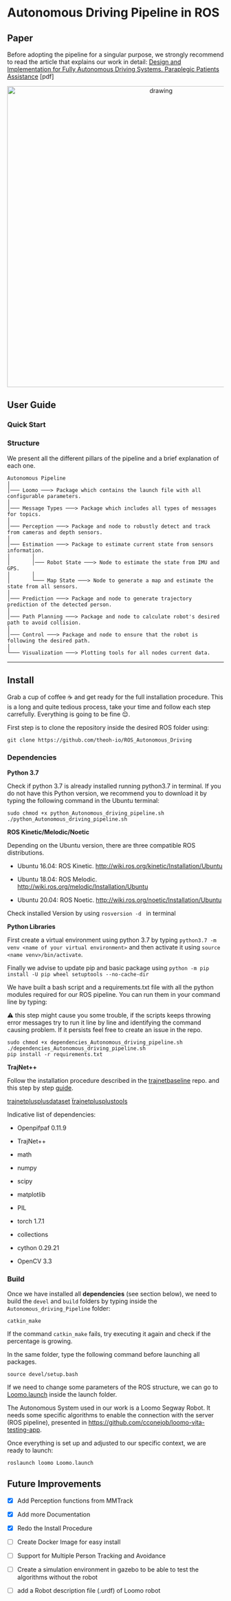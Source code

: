 # Autonomous Driving Pipeline in ROS

## Paper
Before adopting the pipeline for a singular purpose, we strongly recommend to read the article that explains our work in detail:
[Design and Implementation for Fully Autonomous Driving Systems. Paraplegic Patients Assistance](/paper.pdf) [pdf]

<p align="center">
<img src="./src/control/Images/MR_Loomo_closed_loop.gif" alt="drawing" width="700"/>
</p>

## User Guide

### Quick Start



### Structure

We present all the different pillars of the pipeline and a brief explanation of each one.

```
Autonomous Pipeline
│
│─── Loomo ───> Package which contains the launch file with all configurable parameters.
│
│─── Message Types ───> Package which includes all types of messages for topics.
│
│─── Perception ───> Package and node to robustly detect and track from cameras and depth sensors.
│
│─── Estimation ───> Package to estimate current state from sensors information.
│       │
│       │─── Robot State ───> Node to estimate the state from IMU and GPS.
│       │
│       └─── Map State ───> Node to generate a map and estimate the state from all sensors.
│
│─── Prediction ───> Package and node to generate trajectory prediction of the detected person.
│
│─── Path Planning ───> Package and node to calculate robot's desired path to avoid collision.
│
│─── Control ───> Package and node to ensure that the robot is following the desired path.
│
└─── Visualization ───> Plotting tools for all nodes current data.
```
---
## Install

Grab a cup of coffee :coffee: and get ready for the full installation procedure. This is a long and quite tedious process, take your time and follow each step carrefully. Everything is going to be fine :relieved:.

First step is to clone the repository inside the desired ROS folder using:

    git clone https://github.com/theoh-io/ROS_Autonomous_Driving

### Dependencies

**Python 3.7**

Check if python 3.7 is already installed running python3.7 in terminal.
If you do not have this Python version, we recommend you to download it by typing the following command in the Ubuntu terminal:

```shell
sudo chmod +x python_Autonomous_driving_pipeline.sh
./python_Autonomous_driving_pipeline.sh
```

**ROS Kinetic/Melodic/Noetic**

Depending on the Ubuntu version, there are three compatible ROS distributions.

* Ubuntu 16.04: ROS Kinetic. http://wiki.ros.org/kinetic/Installation/Ubuntu

* Ubuntu 18.04: ROS Melodic. http://wiki.ros.org/melodic/Installation/Ubuntu

* Ubuntu 20.04: ROS Noetic. http://wiki.ros.org/noetic/Installation/Ubuntu

Check installed Version by using `rosversion -d ` in terminal

**Python Libraries**

First create a virtual environment using python 3.7 by typing `python3.7 -m venv <name of your virtual environment>` and then activate it using `source <name venv>/bin/activate`. 

Finally we advise to update pip and basic package using `python -m pip install -U pip wheel setuptools --no-cache-dir `

We have built a bash script and a requirements.txt file with all the python modules required for our ROS pipeline. You can run them in your command line by typing:

:warning: this step might cause you some trouble, if the scripts keeps throwing error messages try to run it line by line and identifying the command causing problem. If it persists feel free to create an issue in the repo.

```shell
sudo chmod +x dependencies_Autonomous_driving_pipeline.sh
./dependencies_Autonomous_driving_pipeline.sh
pip install -r requirements.txt
```

**TrajNet++**

Follow the installation procedure described in the [trajnetbaseline](https://github.com/vita-epfl/trajnetplusplusbaselines) repo. and this step by step [guide](https://thedebugger811.github.io/posts/2020/03/intro_trajnetpp/).

[trajnetplusplusdataset]()
[ẗrajnetplusplustools]()


Indicative list of dependencies:
* Openpifpaf 0.11.9

* TrajNet++

* math

* numpy

* scipy

* matplotlib

* PIL

* torch 1.7.1

* collections

* cython 0.29.21 

* OpenCV 3.3

### Build

Once we have installed all **dependencies** (see section below), we need to build the ```devel``` and ```build``` folders by typing inside the ```Autonomous_driving_Pipeline``` folder:

```shell
catkin_make
```

If the command ```catkin_make``` fails, try executing it again and check if the percentage is growing.

In the same folder, type the following command before launching all packages.

```shell
source devel/setup.bash
```

If we need to change some parameters of the ROS structure, we can go to [Loomo.launch](/src/loomo) inside the launch folder.

The Autonomous System used in our work is a Loomo Segway Robot. It needs some specific algorithms to enable the connection with the server (ROS pipeline), presented in https://github.com/cconejob/loomo-vita-testing-app.

Once everything is set up and adjusted to our specific context, we are ready to launch:

```shell
roslaunch loomo Loomo.launch
```

## Future Improvements
- [x] Add Perception functions from MMTrack
- [x] Add more Documentation
- [x] Redo the Install Procedure
- [ ] Create Docker Image for easy install
- [ ] Support for Multiple Person Tracking and Avoidance 
- [ ] Create a simulation environment in gazebo to be able to test the algorithms without the robot
- [ ] add a Robot description file (.urdf) of Loomo robot 









